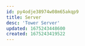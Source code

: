 ```yaml
---
id: py4odje38974w08m65akqp9
title: Server
desc: 'Tower Server'
updated: 1675243448600
created: 1675243419522
---
```

